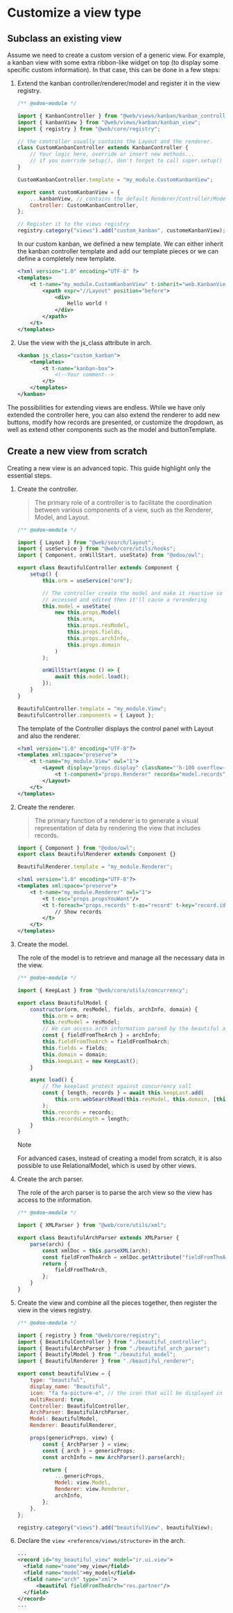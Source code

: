 # Customize a view type

## Subclass an existing view

Assume we need to create a custom version of a generic view. For
example, a kanban view with some extra ribbon-like widget on top (to
display some specific custom information). In that case, this can be
done in a few steps:

1.  Extend the kanban controller/renderer/model and register it in the
    view registry.

    ``` js
    /** @odoo-module */

    import { KanbanController } from "@web/views/kanban/kanban_controller";
    import { kanbanView } from "@web/views/kanban/kanban_view";
    import { registry } from "@web/core/registry";

    // the controller usually contains the Layout and the renderer.
    class CustomKanbanController extends KanbanController {
        // Your logic here, override or insert new methods...
        // if you override setup(), don't forget to call super.setup()
    }

    CustomKanbanController.template = "my_module.CustomKanbanView";

    export const customKanbanView = {
        ...kanbanView, // contains the default Renderer/Controller/Model
        Controller: CustomKanbanController,
    };

    // Register it to the views registry
    registry.category("views").add("custom_kanban", customeKanbanView);
    ```

    In our custom kanban, we defined a new template. We can either
    inherit the kanban controller template and add our template pieces
    or we can define a completely new template.

    ``` xml
    <?xml version="1.0" encoding="UTF-8" ?>
    <templates>
        <t t-name="my_module.CustomKanbanView" t-inherit="web.KanbanView" owl="1">
            <xpath expr="//Layout" position="before">
                <div>
                    Hello world !
                </div>
            </xpath>
        </t>
    </templates>
    ```

2.  Use the view with the <span class="title-ref">js_class</span>
    attribute in arch.

    ``` xml
    <kanban js_class="custom_kanban">
        <templates>
            <t t-name="kanban-box">
                <!--Your comment-->
            </t>
        </templates>
    </kanban>
    ```

The possibilities for extending views are endless. While we have only
extended the controller here, you can also extend the renderer to add
new buttons, modify how records are presented, or customize the
dropdown, as well as extend other components such as the model and
<span class="title-ref">buttonTemplate</span>.

## Create a new view from scratch

Creating a new view is an advanced topic. This guide highlight only the
essential steps.

1.  Create the controller.

    > The primary role of a controller is to facilitate the coordination
    > between various components of a view, such as the Renderer, Model,
    > and Layout.

    ``` js
    /** @odoo-module */

    import { Layout } from "@web/search/layout";
    import { useService } from "@web/core/utils/hooks";
    import { Component, onWillStart, useState} from "@odoo/owl";

    export class BeautifulController extends Component {
        setup() {
            this.orm = useService("orm");

            // The controller create the model and make it reactive so whenever this.model is
            // accessed and edited then it'll cause a rerendering
            this.model = useState(
                new this.props.Model(
                    this.orm,
                    this.props.resModel,
                    this.props.fields,
                    this.props.archInfo,
                    this.props.domain
                )
            );

            onWillStart(async () => {
                await this.model.load();
            });
        }
    }

    BeautifulController.template = "my_module.View";
    BeautifulController.components = { Layout };
    ```

    The template of the Controller displays the control panel with
    Layout and also the renderer.

    ``` xml
    <?xml version="1.0" encoding="UTF-8"?>
    <templates xml:space="preserve">
        <t t-name="my_module.View" owl="1">
            <Layout display="props.display" className="'h-100 overflow-auto'">
                <t t-component="props.Renderer" records="model.records" propsYouWant="'Hello world'"/>
            </Layout>
        </t>
    </templates>
    ```

2.  Create the renderer.

    > The primary function of a renderer is to generate a visual
    > representation of data by rendering the view that includes
    > records.

    ``` js
    import { Component } from "@odoo/owl";
    export class BeautifulRenderer extends Component {}

    BeautifulRenderer.template = "my_module.Renderer";
    ```

    ``` xml
    <?xml version="1.0" encoding="UTF-8"?>
    <templates xml:space="preserve">
        <t t-name="my_module.Renderer" owl="1">
            <t t-esc="props.propsYouWant"/>
            <t t-foreach="props.records" t-as="record" t-key="record.id">
                // Show records
            </t>
        </t>
    </templates>
    ```

3.  Create the model.

    The role of the model is to retrieve and manage all the necessary
    data in the view.

    ``` js
    /** @odoo-module */

    import { KeepLast } from "@web/core/utils/concurrency";

    export class BeautifulModel {
        constructor(orm, resModel, fields, archInfo, domain) {
            this.orm = orm;
            this.resModel = resModel;
            // We can access arch information parsed by the beautiful arch parser
            const { fieldFromTheArch } = archInfo;
            this.fieldFromTheArch = fieldFromTheArch;
            this.fields = fields;
            this.domain = domain;
            this.keepLast = new KeepLast();
        }

        async load() {
            // The keeplast protect against concurrency call
            const { length, records } = await this.keepLast.add(
                this.orm.webSearchRead(this.resModel, this.domain, [this.fieldsFromTheArch], {})
            );
            this.records = records;
            this.recordsLength = length;
        }
    }
    ```

    > [!NOTE]
    > For advanced cases, instead of creating a model from scratch, it
    > is also possible to use
    > <span class="title-ref">RelationalModel</span>, which is used by
    > other views.

4.  Create the arch parser.

    The role of the arch parser is to parse the arch view so the view
    has access to the information.

    ``` js
    /** @odoo-module */

    import { XMLParser } from "@web/core/utils/xml";

    export class BeautifulArchParser extends XMLParser {
        parse(arch) {
            const xmlDoc = this.parseXML(arch);
            const fieldFromTheArch = xmlDoc.getAttribute("fieldFromTheArch");
            return {
                fieldFromTheArch,
            };
        }
    }
    ```

5.  Create the view and combine all the pieces together, then register
    the view in the views registry.

    ``` js
    /** @odoo-module */

    import { registry } from "@web/core/registry";
    import { BeautifulController } from "./beautiful_controller";
    import { BeautifulArchParser } from "./beautiful_arch_parser";
    import { BeautifylModel } from "./beautiful_model";
    import { BeautifulRenderer } from "./beautiful_renderer";

    export const beautifulView = {
        type: "beautiful",
        display_name: "Beautiful",
        icon: "fa fa-picture-o", // the icon that will be displayed in the Layout panel
        multiRecord: true,
        Controller: BeautifulController,
        ArchParser: BeautifulArchParser,
        Model: BeautifulModel,
        Renderer: BeautifulRenderer,

        props(genericProps, view) {
            const { ArchParser } = view;
            const { arch } = genericProps;
            const archInfo = new ArchParser().parse(arch);

            return {
                ...genericProps,
                Model: view.Model,
                Renderer: view.Renderer,
                archInfo,
            };
        },
    };

    registry.category("views").add("beautifulView", beautifulView);
    ```

6.  Declare the `view <reference/views/structure>` in the arch.

    ``` xml
    ...
    <record id="my_beautiful_view" model="ir.ui.view">
      <field name="name">my_view</field>
      <field name="model">my_model</field>
      <field name="arch" type="xml">
          <beautiful fieldFromTheArch="res.partner"/>
      </field>
    </record>
    ...
    ```
